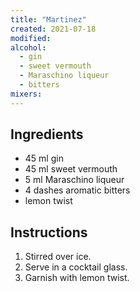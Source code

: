 ```yaml
---
title: "Martinez"
created: 2021-07-18
modified:
alcohol:
  - gin
  - sweet vermouth
  - Maraschino liqueur
  - bitters
mixers:
---
```



## Ingredients

- 45 ml gin
- 45 ml sweet vermouth
- 5 ml Maraschino liqueur
- 4 dashes aromatic bitters
- lemon twist

## Instructions

1. Stirred over ice.
2. Serve in a cocktail glass.
3. Garnish with lemon twist.
